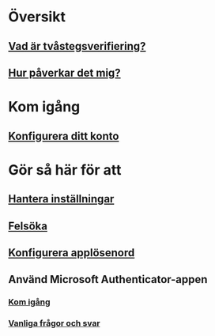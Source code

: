 # Översikt
## [Vad är tvåstegsverifiering?](multi-factor-authentication-end-user.md)
## [Hur påverkar det mig?](../multi-factor-authentication-end-user-signin.md?toc=%2fazure&2fmulti-factor-authentication%2fend-user%2ftoc.json)

# Kom igång
## [Konfigurera ditt konto](../multi-factor-authentication-end-user-first-time.md?toc=%2fazure&2fmulti-factor-authentication%2fend-user%2ftoc.json)

# Gör så här för att
## [Hantera inställningar](../multi-factor-authentication-end-user-manage-settings.md?toc=%2fazure&2fmulti-factor-authentication%2fend-user%2ftoc.json)
## [Felsöka](../multi-factor-authentication-end-user-troubleshoot.md?toc=%2fazure&2fmulti-factor-authentication%2fend-user%2ftoc.json)
## [Konfigurera applösenord](../multi-factor-authentication-end-user-app-passwords.md?toc=%2fazure&2fmulti-factor-authentication%2fend-user%2ftoc.json)
## Använd Microsoft Authenticator-appen
### [Kom igång](../multi-factor-authentication-microsoft-authenticator.md?toc=%2fazure&2fmulti-factor-authentication%2fend-user%2ftoc.json)
### [Vanliga frågor och svar](../multi-factor-authentication-app-faq.md?toc=%2fazure&2fmulti-factor-authentication%2fend-user%2ftoc.json)


<!--HONumber=Nov16_HO2-->


